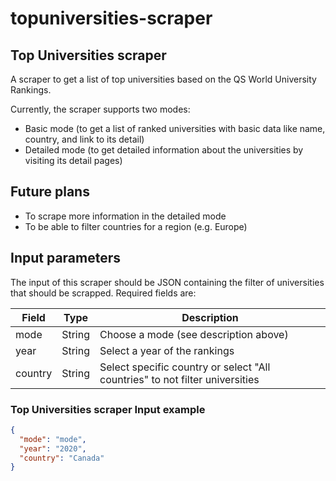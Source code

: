 # topuniversities-scraper

## Top Universities scraper

A scraper to get a list of top universities based on the QS World University Rankings.

Currently, the scraper supports two modes:

- Basic mode (to get a list of ranked universities with basic data like name, country, and link to its detail)
- Detailed mode (to get detailed information about the universities by visiting its detail pages)

## Future plans

- To scrape more information in the detailed mode
- To be able to filter countries for a region (e.g. Europe)

## Input parameters

The input of this scraper should be JSON containing the filter of universities that should be scrapped. Required fields are:

| Field | Type | Description |
| ----- | ---- | ----------- |
| mode | String | Choose a mode (see description above) |
| year | String | Select a year of the rankings  |
| country | String | Select specific country or select "All countries" to not filter universities |

### Top Universities scraper Input example
```json
{
  "mode": "mode",
  "year": "2020",
  "country": "Canada"
}
```

